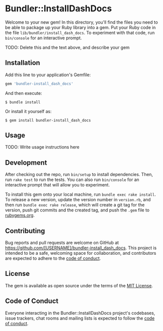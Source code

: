 # Bundler::InstallDashDocs

Welcome to your new gem! In this directory, you'll find the files you need to be able to package up your Ruby library into a gem. Put your Ruby code in the file `lib/bundler/install_dash_docs`. To experiment with that code, run `bin/console` for an interactive prompt.

TODO: Delete this and the text above, and describe your gem

## Installation

Add this line to your application's Gemfile:

```ruby
gem 'bundler-install_dash_docs'
```

And then execute:

    $ bundle install

Or install it yourself as:

    $ gem install bundler-install_dash_docs

## Usage

TODO: Write usage instructions here

## Development

After checking out the repo, run `bin/setup` to install dependencies. Then, run `rake test` to run the tests. You can also run `bin/console` for an interactive prompt that will allow you to experiment.

To install this gem onto your local machine, run `bundle exec rake install`. To release a new version, update the version number in `version.rb`, and then run `bundle exec rake release`, which will create a git tag for the version, push git commits and the created tag, and push the `.gem` file to [rubygems.org](https://rubygems.org).

## Contributing

Bug reports and pull requests are welcome on GitHub at https://github.com/[USERNAME]/bundler-install_dash_docs. This project is intended to be a safe, welcoming space for collaboration, and contributors are expected to adhere to the [code of conduct](https://github.com/[USERNAME]/bundler-install_dash_docs/blob/main/CODE_OF_CONDUCT.md).

## License

The gem is available as open source under the terms of the [MIT License](https://opensource.org/licenses/MIT).

## Code of Conduct

Everyone interacting in the Bundler::InstallDashDocs project's codebases, issue trackers, chat rooms and mailing lists is expected to follow the [code of conduct](https://github.com/[USERNAME]/bundler-install_dash_docs/blob/main/CODE_OF_CONDUCT.md).
